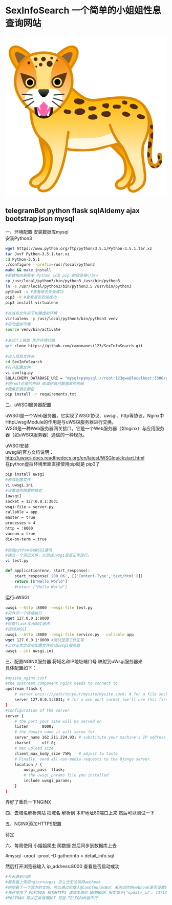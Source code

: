 # SexInfoSearch 一个简单的小姐姐性息查询网站
![](https://github.com/camonanesi123/SexInfoSearch/blob/master/app/static/favicon.png) 

## telegramBot python flask sqlAldemy ajax bootstrap json mysql

一、环境配置
安装数据库mysql</br>
安装Python3</br>
```Bash
wget https://www.python.org/ftp/python/3.5.1/Python-3.5.1.tar.xz 
tar Jxvf Python-3.5.1.tar.xz
cd Python-3.5.1  
./configure --prefix=/usr/local/python3 
make && make install
#新建指向新版本 Python 以及 pip 的软连接</br>
cp /usr/local/python3/bin/python3 /usr/bin/python3 
ln -s /usr/local/python3/bin/python3.5 /usr/bin/python3 
python3 -v #查看是否安装成功 
pip3 -V #查看是否安装成功 
pip3 install virtualenv 

#在当前文件夹下构建虚拟环境
virtualenv -p /usr/local/python3/bin/python3 venv 
#启动虚拟环境 
source venv/bin/activate  

#从GIT上获取 生产环境代码 
git clone https://github.com/camonanesi123/SexInfoSearch.git 

#进入项目文件夹 
cd SexInfoSearch 
#打开配置文件
vi config.py 
SQLALCHEMY_DATABASE_URI = "mysql+pymysql://root:123qwe@localhost:3306/gatherinfo?charset=utf8" 
#把root后面的密码 改成你自己数据库的密码 
#使用安装依赖包 
pip install -r requirements.txt 
```

二、uWSGI服务器配置 </br>

uWSGI是一个Web服务器，它实现了WSGI协议、uwsgi、http等协议。Nginx中HttpUwsgiModule的作用是与uWSGI服务器进行交换。 </br>
WSGI是一种Web服务器网关接口。它是一个Web服务器（如nginx）与应用服务器（如uWSGI服务器）通信的一种规范。 </br>

uWSGI安装 </br>
uwsgi的官方文档说明： </br>
http://uwsgi-docs.readthedocs.org/en/latest/WSGIquickstart.html </br>
在python虚拟环境里面直接使用pip就是 pip3了  </br>
```Bash
pip install uwsgi
#修改配置文件 
vi uwsgi.ini 
#设置成你想要的格式
[uwsgi] 
socket = 127.0.0.1:3031  
wsgi-file = server.py 
callable = app 
master = true 
processes = 4 
http = :8000 
vacuum = true 
die-on-term = true

#检查python与uWSGI通讯  
#建立一个测试文件，以测试uwsgi是否正常运行。 
vi test.py 
```
```Python
def application(env, start_response):     
    start_response('200 OK', [('Content-Type','text/html')])   
    return [b"Hello World"] 
    #return ["Hello World"] 
```
运行uWSGI  
```Bash
uwsgi --http :8000 --wsgi-file test.py  
#另外开一个终端执行  
wget 127.0.0.1:8000 
#检查flask与uWSGI通讯 
#运行uWSGI 
uwsgi --http :8000 --wsgi-file service.py --callable app
wget 127.0.0.1:8000 #测试是否工作正常
#工作正常之后用配置文件启动uwsgi服务器 
uwsgi --ini uwsgi.ini 
```

三、配置NGINX服务器 将域名和IP地址端口号 映射到uWsgi服务器来 </br>
具体配置如下：
```Bash
#mysite_nginx.conf
#the upstream component nginx needs to connect to
upstream flask {
    # server unix:///path/to/your/mysite/mysite.sock; # for a file socket
    server 127.0.0.1:3031; # for a web port socket (we'll use this first)
}
#configuration of the server
server {
    # the port your site will be served on
    listen      8000;
    # the domain name it will serve for
    server_name 162.211.224.93; # substitute your machine's IP address or FQDN
    charset     utf-8;
    # max upload size
    client_max_body_size 75M;   # adjust to taste
    # Finally, send all non-media requests to the Django server.
    location / {
        uwsgi_pass  flask;
        # the uwsgi_params file you installed
        include uwsgi_params;
    }
}
```

弄好了重启一下NGINX  </br>

四、去域名解析网站 把域名 解析到 本IP地址80端口上来 然后可以测试一下 </br>

五、NGINX添加HTTPS配置 </br>

待定

六、每周使用 小姐姐爬虫 爬数据 然后同步到数据库上去

#mysql -uroot -proot -D gatherinfo < detail_info.sql

然后打开浏览器输入
ip_address:8000
查看是否启动成功

```Bash
#今天遇到问题
#服务器上使用nginx+uwgsi 怎么也无法调用webhook
#刚刚看了一下官方的文档，可以通过机器人@CanOfWormsBot 来测试你的webhook是否设置好
#我还使用了 POSTMAN 模拟HTTPS 请求发送给 WEBHOOK 报文如下{"update_id": 137135676, "message": {"entities": [{"offset": 0, "length": 4, "type": "bot_command"}], "from": {"language_code": "zh-hans", "is_bot": "False", "id": 1017960142, "first_name": "komo", "username": "Komonado"}, "chat": {"type": "private", "id": 1017960142, "first_name": "komo", "username": "Komonado"}, "text": "/xjj 兼职 兰州", "date": 1585815927, "message_id": 272}} 
#POSTMAN 可以正常调用BOT 可是 TELEGRAM就不行 
```
